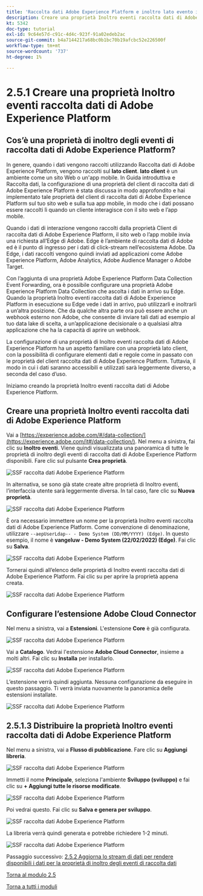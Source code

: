 ```yaml
---
title: 'Raccolta dati Adobe Experience Platform e inoltro lato evento in tempo reale: creazione di una proprietà di inoltro degli eventi di raccolta dati Adobe Experience Platform'
description: Creare una proprietà Inoltro eventi raccolta dati di Adobe Experience Platform
kt: 5342
doc-type: tutorial
exl-id: 9c64e57d-c91c-4d4c-923f-91a02edeb2ac
source-git-commit: b4a7144217a68bc0b1bc70b19afcbc52e226500f
workflow-type: tm+mt
source-wordcount: '737'
ht-degree: 1%

---
```


# 2.5.1 Creare una proprietà Inoltro eventi raccolta dati di Adobe Experience Platform

## Cos’è una proprietà di inoltro degli eventi di raccolta dati di Adobe Experience Platform?

In genere, quando i dati vengono raccolti utilizzando Raccolta dati di Adobe Experience Platform, vengono raccolti sul **lato client**. **lato client** è un ambiente come un sito Web o un&#39;app mobile. In Guida introduttiva e Raccolta dati, la configurazione di una proprietà del client di raccolta dati di Adobe Experience Platform è stata discussa in modo approfondito e hai implementato tale proprietà del client di raccolta dati di Adobe Experience Platform sul tuo sito web e sulla tua app mobile, in modo che i dati possano essere raccolti lì quando un cliente interagisce con il sito web e l’app mobile.

Quando i dati di interazione vengono raccolti dalla proprietà Client di raccolta dati di Adobe Experience Platform, il sito web o l’app mobile invia una richiesta all’Edge di Adobe. Edge è l’ambiente di raccolta dati di Adobe ed è il punto di ingresso per i dati di click-stream nell’ecosistema Adobe. Da Edge, i dati raccolti vengono quindi inviati ad applicazioni come Adobe Experience Platform, Adobe Analytics, Adobe Audience Manager o Adobe Target.

Con l’aggiunta di una proprietà Adobe Experience Platform Data Collection Event Forwarding, ora è possibile configurare una proprietà Adobe Experience Platform Data Collection che ascolta i dati in arrivo su Edge. Quando la proprietà Inoltro eventi raccolta dati di Adobe Experience Platform in esecuzione su Edge vede i dati in arrivo, può utilizzarli e inoltrarli a un’altra posizione. Che da qualche altra parte ora può essere anche un webhook esterno non Adobe, che consente di inviare tali dati ad esempio al tuo data lake di scelta, a un’applicazione decisionale o a qualsiasi altra applicazione che ha la capacità di aprire un webhook.

La configurazione di una proprietà di Inoltro eventi raccolta dati di Adobe Experience Platform ha un aspetto familiare con una proprietà lato client, con la possibilità di configurare elementi dati e regole come in passato con le proprietà del client raccolta dati di Adobe Experience Platform. Tuttavia, il modo in cui i dati saranno accessibili e utilizzati sarà leggermente diverso, a seconda del caso d’uso.

Iniziamo creando la proprietà Inoltro eventi raccolta dati di Adobe Experience Platform.

## Creare una proprietà Inoltro eventi raccolta dati di Adobe Experience Platform

Vai a [https://experience.adobe.com/#/data-collection/](https://experience.adobe.com/it#/data-collection/). Nel menu a sinistra, fai clic su **Inoltro eventi**. Viene quindi visualizzata una panoramica di tutte le proprietà di inoltro degli eventi di raccolta dati di Adobe Experience Platform disponibili. Fare clic sul pulsante **Crea proprietà**.

![SSF raccolta dati Adobe Experience Platform](./images/launchhome.png)

In alternativa, se sono già state create altre proprietà di Inoltro eventi, l’interfaccia utente sarà leggermente diversa. In tal caso, fare clic su **Nuova proprietà**.

![SSF raccolta dati Adobe Experience Platform](./images/launchhomea.png)

È ora necessario immettere un nome per la proprietà Inoltro eventi raccolta dati di Adobe Experience Platform. Come convenzione di denominazione, utilizzare `--aepUserLdap-- - Demo System (DD/MM/YYYY) (Edge)`. In questo esempio, il nome è **vangeluw - Demo System (22/02/2022) (Edge)**. Fai clic su **Salva**.

![SSF raccolta dati Adobe Experience Platform](./images/ssf1.png)

Tornerai quindi all’elenco delle proprietà di Inoltro eventi raccolta dati di Adobe Experience Platform. Fai clic su per aprire la proprietà appena creata.

![SSF raccolta dati Adobe Experience Platform](./images/ssf2.png)

## Configurare l’estensione Adobe Cloud Connector

Nel menu a sinistra, vai a **Estensioni**. L&#39;estensione **Core** è già configurata.

![SSF raccolta dati Adobe Experience Platform](./images/ssf3.png)

Vai a **Catalogo**. Vedrai l&#39;estensione **Adobe Cloud Connector**, insieme a molti altri. Fai clic su **Installa** per installarlo.

![SSF raccolta dati Adobe Experience Platform](./images/ssf4.png)

L’estensione verrà quindi aggiunta. Nessuna configurazione da eseguire in questo passaggio. Ti verrà inviata nuovamente la panoramica delle estensioni installate.

![SSF raccolta dati Adobe Experience Platform](./images/ssf5.png)

## 2.5.1.3 Distribuire la proprietà Inoltro eventi raccolta dati di Adobe Experience Platform

Nel menu a sinistra, vai a **Flusso di pubblicazione**. Fare clic su **Aggiungi libreria**.

![SSF raccolta dati Adobe Experience Platform](./images/ssf6.png)

Immetti il nome **Principale**, seleziona l&#39;ambiente **Sviluppo (sviluppo)** e fai clic su **+ Aggiungi tutte le risorse modificate**.

![SSF raccolta dati Adobe Experience Platform](./images/ssf7.png)

Poi vedrai questo. Fai clic su **Salva e genera per sviluppo**.

![SSF raccolta dati Adobe Experience Platform](./images/ssf8.png)

La libreria verrà quindi generata e potrebbe richiedere 1-2 minuti.

![SSF raccolta dati Adobe Experience Platform](./images/ssf10.png)

Passaggio successivo: [2.5.2 Aggiorna lo stream di dati per rendere disponibili i dati per la proprietà di inoltro degli eventi di raccolta dati](./ex2.md)

[Torna al modulo 2.5](./aep-data-collection-ssf.md)

[Torna a tutti i moduli](./../../../overview.md)
